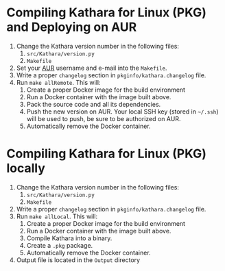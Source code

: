 # Compiling Kathara for Linux (PKG) and Deploying on AUR

1. Change the Kathara version number in the following files:
    1. `src/Kathara/version.py`
    2. `Makefile`
2. Set your [AUR](https://aur.archlinux.org/) username and e-mail into the `Makefile`.
3. Write a proper `changelog` section in `pkginfo/kathara.changelog` file. 
4. Run `make allRemote`. This will:
    1. Create a proper Docker image for the build environment
    2. Run a Docker container with the image built above.
    3. Pack the source code and all its dependencies.
    4. Push the new version on AUR. Your local SSH key (stored in `~/.ssh`) will be used to push, be sure to be authorized on AUR.
    5. Automatically remove the Docker container.

# Compiling Kathara for Linux (PKG) locally

1. Change the Kathara version number in the following files:
    1. `src/Kathara/version.py`
    2. `Makefile`
2. Write a proper `changelog` section in `pkginfo/kathara.changelog` file. 
3. Run `make allLocal`. This will:
    1. Create a proper Docker image for the build environment
    2. Run a Docker container with the image built above.
    3. Compile Kathara into a binary.
    4. Create a `.pkg` package.
    5. Automatically remove the Docker container.
4. Output file is located in the `Output` directory
